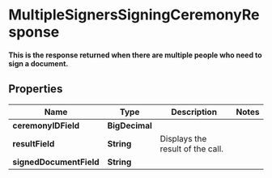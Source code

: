 

# MultipleSignersSigningCeremonyResponse

#### This is the response returned when there are multiple people who need to sign a document.

## Properties

Name | Type | Description | Notes
------------ | ------------- | ------------- | -------------
**ceremonyIDField** | **BigDecimal** |  | 
**resultField** | **String** | Displays the result of the call. | 
**signedDocumentField** | **String** |  | 



